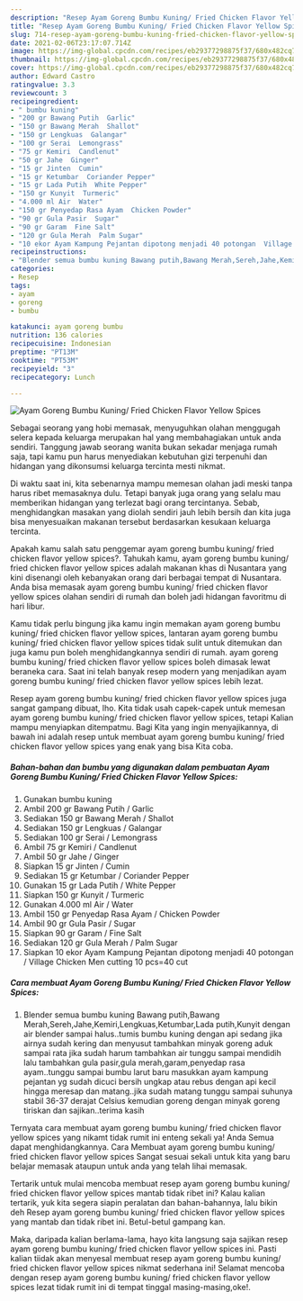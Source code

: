 ```yaml
---
description: "Resep Ayam Goreng Bumbu Kuning/ Fried Chicken Flavor Yellow Spices Sederhana dan Mudah Dibuat"
title: "Resep Ayam Goreng Bumbu Kuning/ Fried Chicken Flavor Yellow Spices Sederhana dan Mudah Dibuat"
slug: 714-resep-ayam-goreng-bumbu-kuning-fried-chicken-flavor-yellow-spices-sederhana-dan-mudah-dibuat
date: 2021-02-06T23:17:07.714Z
image: https://img-global.cpcdn.com/recipes/eb29377298875f37/680x482cq70/ayam-goreng-bumbu-kuning-fried-chicken-flavor-yellow-spices-foto-resep-utama.jpg
thumbnail: https://img-global.cpcdn.com/recipes/eb29377298875f37/680x482cq70/ayam-goreng-bumbu-kuning-fried-chicken-flavor-yellow-spices-foto-resep-utama.jpg
cover: https://img-global.cpcdn.com/recipes/eb29377298875f37/680x482cq70/ayam-goreng-bumbu-kuning-fried-chicken-flavor-yellow-spices-foto-resep-utama.jpg
author: Edward Castro
ratingvalue: 3.3
reviewcount: 3
recipeingredient:
- " bumbu kuning"
- "200 gr Bawang Putih  Garlic"
- "150 gr Bawang Merah  Shallot"
- "150 gr Lengkuas  Galangar"
- "100 gr Serai  Lemongrass"
- "75 gr Kemiri  Candlenut"
- "50 gr Jahe  Ginger"
- "15 gr Jinten  Cumin"
- "15 gr Ketumbar  Coriander Pepper"
- "15 gr Lada Putih  White Pepper"
- "150 gr Kunyit  Turmeric"
- "4.000 ml Air  Water"
- "150 gr Penyedap Rasa Ayam  Chicken Powder"
- "90 gr Gula Pasir  Sugar"
- "90 gr Garam  Fine Salt"
- "120 gr Gula Merah  Palm Sugar"
- "10 ekor Ayam Kampung Pejantan dipotong menjadi 40 potongan  Village Chicken Men cutting 10 pcs40 cut"
recipeinstructions:
- "Blender semua bumbu kuning Bawang putih,Bawang Merah,Sereh,Jahe,Kemiri,Lengkuas,Ketumbar,Lada putih,Kunyit dengan air blender sampai halus..tumis bumbu kuning dengan api sedang jika airnya sudah kering dan menyusut tambahkan minyak goreng aduk sampai rata jika sudah harum tambahkan air tunggu sampai mendidih lalu tambahkan gula pasir,gula merah,garam,penyedap rasa ayam..tunggu sampai bumbu larut baru masukkan ayam kampung pejantan yg sudah dicuci bersih ungkap atau rebus dengan api kecil hingga meresap dan matang..jika sudah matang tunggu sampai suhunya stabil 36-37 derajat Celsius kemudian goreng dengan minyak goreng tiriskan dan sajikan..terima kasih"
categories:
- Resep
tags:
- ayam
- goreng
- bumbu

katakunci: ayam goreng bumbu 
nutrition: 136 calories
recipecuisine: Indonesian
preptime: "PT13M"
cooktime: "PT53M"
recipeyield: "3"
recipecategory: Lunch

---
```



![Ayam Goreng Bumbu Kuning/ Fried Chicken Flavor Yellow Spices](https://img-global.cpcdn.com/recipes/eb29377298875f37/680x482cq70/ayam-goreng-bumbu-kuning-fried-chicken-flavor-yellow-spices-foto-resep-utama.jpg)

Sebagai seorang yang hobi memasak, menyuguhkan olahan menggugah selera kepada keluarga merupakan hal yang membahagiakan untuk anda sendiri. Tanggung jawab seorang  wanita bukan sekadar menjaga rumah saja, tapi kamu pun harus menyediakan kebutuhan gizi terpenuhi dan hidangan yang dikonsumsi keluarga tercinta mesti nikmat.

Di waktu  saat ini, kita sebenarnya mampu memesan olahan jadi meski tanpa harus ribet memasaknya dulu. Tetapi banyak juga orang yang selalu mau memberikan hidangan yang terlezat bagi orang tercintanya. Sebab, menghidangkan masakan yang diolah sendiri jauh lebih bersih dan kita juga bisa menyesuaikan makanan tersebut berdasarkan kesukaan keluarga tercinta. 



Apakah kamu salah satu penggemar ayam goreng bumbu kuning/ fried chicken flavor yellow spices?. Tahukah kamu, ayam goreng bumbu kuning/ fried chicken flavor yellow spices adalah makanan khas di Nusantara yang kini disenangi oleh kebanyakan orang dari berbagai tempat di Nusantara. Anda bisa memasak ayam goreng bumbu kuning/ fried chicken flavor yellow spices olahan sendiri di rumah dan boleh jadi hidangan favoritmu di hari libur.

Kamu tidak perlu bingung jika kamu ingin memakan ayam goreng bumbu kuning/ fried chicken flavor yellow spices, lantaran ayam goreng bumbu kuning/ fried chicken flavor yellow spices tidak sulit untuk ditemukan dan juga kamu pun boleh menghidangkannya sendiri di rumah. ayam goreng bumbu kuning/ fried chicken flavor yellow spices boleh dimasak lewat beraneka cara. Saat ini telah banyak resep modern yang menjadikan ayam goreng bumbu kuning/ fried chicken flavor yellow spices lebih lezat.

Resep ayam goreng bumbu kuning/ fried chicken flavor yellow spices juga sangat gampang dibuat, lho. Kita tidak usah capek-capek untuk memesan ayam goreng bumbu kuning/ fried chicken flavor yellow spices, tetapi Kalian mampu menyiapkan ditempatmu. Bagi Kita yang ingin menyajikannya, di bawah ini adalah resep untuk membuat ayam goreng bumbu kuning/ fried chicken flavor yellow spices yang enak yang bisa Kita coba.

<!--inarticleads1-->

##### Bahan-bahan dan bumbu yang digunakan dalam pembuatan Ayam Goreng Bumbu Kuning/ Fried Chicken Flavor Yellow Spices:

1. Gunakan  bumbu kuning
1. Ambil 200 gr Bawang Putih / Garlic
1. Sediakan 150 gr Bawang Merah / Shallot
1. Sediakan 150 gr Lengkuas / Galangar
1. Sediakan 100 gr Serai / Lemongrass
1. Ambil 75 gr Kemiri / Candlenut
1. Ambil 50 gr Jahe / Ginger
1. Siapkan 15 gr Jinten / Cumin
1. Sediakan 15 gr Ketumbar / Coriander Pepper
1. Gunakan 15 gr Lada Putih / White Pepper
1. Siapkan 150 gr Kunyit / Turmeric
1. Gunakan 4.000 ml Air / Water
1. Ambil 150 gr Penyedap Rasa Ayam / Chicken Powder
1. Ambil 90 gr Gula Pasir / Sugar
1. Siapkan 90 gr Garam / Fine Salt
1. Sediakan 120 gr Gula Merah / Palm Sugar
1. Siapkan 10 ekor Ayam Kampung Pejantan dipotong menjadi 40 potongan / Village Chicken Men cutting 10 pcs=40 cut




<!--inarticleads2-->

##### Cara membuat Ayam Goreng Bumbu Kuning/ Fried Chicken Flavor Yellow Spices:

1. Blender semua bumbu kuning Bawang putih,Bawang Merah,Sereh,Jahe,Kemiri,Lengkuas,Ketumbar,Lada putih,Kunyit dengan air blender sampai halus..tumis bumbu kuning dengan api sedang jika airnya sudah kering dan menyusut tambahkan minyak goreng aduk sampai rata jika sudah harum tambahkan air tunggu sampai mendidih lalu tambahkan gula pasir,gula merah,garam,penyedap rasa ayam..tunggu sampai bumbu larut baru masukkan ayam kampung pejantan yg sudah dicuci bersih ungkap atau rebus dengan api kecil hingga meresap dan matang..jika sudah matang tunggu sampai suhunya stabil 36-37 derajat Celsius kemudian goreng dengan minyak goreng tiriskan dan sajikan..terima kasih




Ternyata cara membuat ayam goreng bumbu kuning/ fried chicken flavor yellow spices yang nikamt tidak rumit ini enteng sekali ya! Anda Semua dapat menghidangkannya. Cara Membuat ayam goreng bumbu kuning/ fried chicken flavor yellow spices Sangat sesuai sekali untuk kita yang baru belajar memasak ataupun untuk anda yang telah lihai memasak.

Tertarik untuk mulai mencoba membuat resep ayam goreng bumbu kuning/ fried chicken flavor yellow spices mantab tidak ribet ini? Kalau kalian tertarik, yuk kita segera siapin peralatan dan bahan-bahannya, lalu bikin deh Resep ayam goreng bumbu kuning/ fried chicken flavor yellow spices yang mantab dan tidak ribet ini. Betul-betul gampang kan. 

Maka, daripada kalian berlama-lama, hayo kita langsung saja sajikan resep ayam goreng bumbu kuning/ fried chicken flavor yellow spices ini. Pasti kalian tiidak akan menyesal membuat resep ayam goreng bumbu kuning/ fried chicken flavor yellow spices nikmat sederhana ini! Selamat mencoba dengan resep ayam goreng bumbu kuning/ fried chicken flavor yellow spices lezat tidak rumit ini di tempat tinggal masing-masing,oke!.

